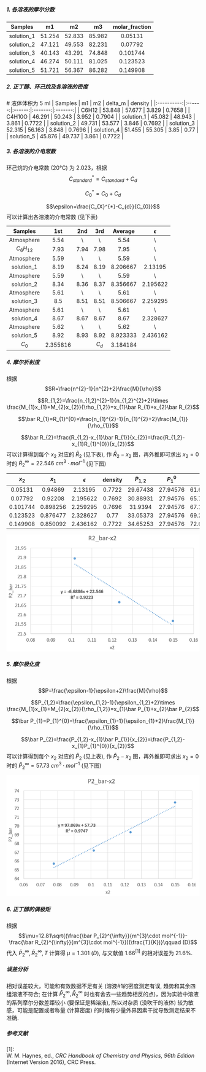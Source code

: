 <script type="text/javascript" src="http://cdn.mathjax.org/mathjax/latest/MathJax.js?config=TeX-AMS-MML_HTMLorMML"></script>
<script type="text/x-mathjax-config">
        MathJax.Hub.Config({ tex2jax: {inlineMath: [['$', '$']]}, messageStyle: "none" });
</script>

##### 1. 各溶液的摩尔分数
|   Samples  |   m1   |   m2   |   m3   | molar_fraction |
|:----------:|:------:|:------:|:------:|:--------------:|
| solution_1 | 51.254 | 52.833 | 85.982 |     0.05131    |
| solution_2 | 47.121 | 49.553 | 82.231 |     0.07792    |
| solution_3 | 40.143 | 43.291 | 74.848 |    0.101744    |
| solution_4 | 46.274 | 50.111 | 81.025 |    0.123523    |
| solution_5 | 51.721 | 56.367 | 86.282 |    0.149908    |

##### 2. 正丁醇、环己烷及各溶液的密度
\# 液体体积为 5 ml
|   Samples  |   m1   |   m2   | delta_m | density |
|:----------:|:------:|:------:|:-------:|:-------:|
|    C6H12   | 53.848 | 57.677 |  3.829  |  0.7658 |
|   C4H10O   | 46.291 | 50.243 |  3.952  |  0.7904 |
| solution_1 | 45.082 | 48.943 |  3.861  |  0.7722 |
| solution_2 | 49.731 | 53.577 |  3.846  |  0.7692 |
| solution_3 | 52.315 | 56.163 |  3.848  |  0.7696 |
| solution_4 | 51.455 | 55.305 |   3.85  |   0.77  |
| solution_5 | 45.876 | 49.737 |  3.861  |  0.7722 |

##### 3. 各溶液的介电常数
环己烷的介电常数 (20°C) 为 2.023，根据 
$$C_{standard}^{*}=C_{standard}+C_{d}$$

$$C_{0}^{*}=C_{0}+C_{d}$$

$$\epsilon=\frac{C_{X}^{*}-C_{d}}{C_{0}}$$
可以计算出各溶液的介电常数 (见下表)

|   Samples  |    1st   |  2nd |  3rd |  Average |     $\epsilon$    |
|:----------:|:--------:|:----:|:----:|:--------:|:--------:|
| Atmosphere |   5.54   |   \  |   \  |   5.54   |     \    |
|    $C_{6}H_{12}$   |   7.93   | 7.94 | 7.98 |   7.95   |     \    |
| Atmosphere |   5.59   |   \  |   \  |   5.59   |     \    |
| solution_1 |   8.19   | 8.24 | 8.19 | 8.206667 |  2.13195 |
| Atmosphere |   5.59   |   \  |   \  |   5.59   |     \    |
| solution_2 |   8.34   | 8.36 | 8.37 | 8.356667 | 2.195622 |
| Atmosphere |   5.61   |   \  |   \  |   5.61   |     \    |
| solution_3 |    8.5   | 8.51 | 8.51 | 8.506667 | 2.259295 |
| Atmosphere |   5.61   |   \  |   \  |   5.61   |     \    |
| solution_4 |   8.67   | 8.67 | 8.67 |   8.67   | 2.328627 |
| Atmosphere |   5.62   |   \  |   \  |   5.62   |     \    |
| solution_5 |   8.92   | 8.93 | 8.92 | 8.923333 | 2.436162 |
|     $C_{0}$     | 2.355816 |      |  $C_{d}$  | 3.184184 |          |

##### 4. 摩尔折射度
根据 
$$R=\frac{n^{2}-1}{n^{2}+2}\frac{M}{\rho}$$
     
$$R_{1,2}=\frac{n_{1,2}^{2}-1}{n_{1,2}^{2}+2}\times \frac{M_{1}x_{1}+M_{2}x_{2}}{\rho_{1,2}}=x_{1}\bar R_{1}+x_{2}\bar R_{2}$$

$$\bar R_{1}=R_{1}^{0}=\frac{n_{1}^{2}-1}{n_{1}^{2}+2}\frac{M_{1}}{\rho_{1}}$$

$$\bar R_{2}=\frac{R_{1,2}-x_{1}\bar R_{1}}{x_{2}}=\frac{R_{1,2}-x_{1}R_{1}^{0}}{x_{2}}$$
可以计算得到每个 $x_{2}$ 对应的 $\bar R_{2}$ (见下表), 作 $\bar R_{2}-x_{2}$ 图，再外推即可求出 $x_{2}=0$ 时的 $\bar R_{2}^{\infty} = 22.546\ cm^{3}\cdot mol^{-1}$ (见下图)

|    $x_{2}$    |    $x_{1}$    |     $\epsilon$    | density |   $P_{1,2}$   |   $P_{1}^{0}$   |  $\bar P_{2}$  |     $n$    |   $R_{1,2}$   |   $R_{1}^{0}$   |  $\bar R_{2}$  |
|:--------:|:--------:|:--------:|:-------:|:--------:|:--------:|:--------:|:--------:|:--------:|:--------:|:--------:|
|  0.05131 |  0.94869 |  2.13195 |  0.7722 | 29.67438 | 27.94576 | 61.63507 |  1.4268  | 27.79986 | 28.32415 | 18.10622 |
|  0.07792 |  0.92208 | 2.195622 |  0.7692 | 30.88931 | 27.94576 | 65.72245 | 1.425633 | 27.75265 | 28.32415 | 20.98971 |
| 0.101744 | 0.898256 | 2.259295 |  0.7696 |  31.9394 | 27.94576 | 67.19752 | 1.425833 | 27.67001 | 28.32415 | 21.89495 |
| 0.123523 | 0.876477 | 2.328627 |   0.77  | 33.05373 | 27.94576 | 69.29816 |  1.4244  | 27.50168 | 28.32415 |  21.6657 |
| 0.149908 | 0.850092 | 2.436162 |  0.7722 | 34.65253 | 27.94576 | 72.68482 | 1.423967 | 27.31129 | 28.32415 | 21.56763 |

<img src=figures/R2-x2.png>

<div STYLE="page-break-after: always;"></div>

##### 5. 摩尔极化度
根据 
$$P=\frac{\epsilon-1}{\epsilon+2}\frac{M}{\rho}$$
     
$$P_{1,2}=\frac{\epsilon_{1,2}-1}{\epsilon_{1,2}+2}\times \frac{M_{1}x_{1}+M_{2}x_{2}}{\rho_{1,2}}=x_{1}\bar P_{1}+x_{2}\bar P_{2}$$

$$\bar P_{1}=P_{1}^{0}=\frac{\epsilon_{1}-1}{\epsilon_{1}+2}\frac{M_{1}}{\rho_{1}}$$

$$\bar P_{2}=\frac{P_{1,2}-x_{1}\bar P_{1}}{x_{2}}=\frac{P_{1,2}-x_{1}P_{1}^{0}}{x_{2}}$$
可以计算得到每个 $x_{2}$ 对应的 $\bar P_{2}$ (见上表), 作 $\bar P_{2}-x_{2}$ 图，再外推即可求出 $x_{2}=0$ 时的 $\bar P_{2}^{\infty} = 57.73\ cm^{3}\cdot mol^{-1}$ (见下图)

<img src=figures/P2-x2.png>

##### 6. 正丁醇的偶极矩
根据
$$\mu=12.81\sqrt{(\frac{\bar P_{2}^{\infty}}{m^{3}\cdot mol^{-1}}-\frac{\bar R_{2}^{\infty}}{m^{3}\cdot mol^{-1}})(\frac{T}{K})}\qquad (D)$$
代入 $\bar P_{2}^{\infty}, \bar R_{2}^{\infty}, T$ 计算得 $\mu = 1.301\ (D)$, 与文献值 $1.66^{[1]}$ 的相对误差为 $21.6 \%$.
##### 误差分析
相对误差较大，可能和有效数据不足有关 (溶液#1的密度测定有误, 趋势和其余四组溶液不符合; 在计算 $\bar P_{2}^{\infty}, \bar R_{2}^{\infty}$ 时也有舍去一些趋势相反的点)，因为实验中溶液的系列摩尔分数差距较小 (要保证是稀溶液), 所以对杂质 (没吹干的液体) 较为敏感，可能是配置或者称量 (计算密度) 的时候有少量外界因素干扰导致测定结果不准确.
##### 参考文献
$[1]$: W. M. Haynes, ed., *CRC Handbook of Chemistry and Physics, 96th Edition* (Internet Version 2016), CRC Press.
